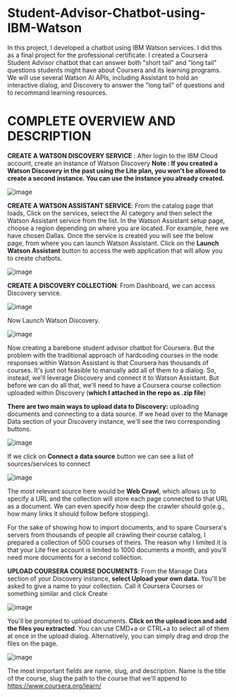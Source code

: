 # Student-Advisor-Chatbot-using-IBM-Watson
In this project, I developed a chatbot using IBM Watson services. I did this as a final project for the professional certificate. I created a Coursera Student Advisor chatbot that can answer both "short tail" and "long tail" questions students might have about Coursera and its learning programs. We will use several Watson AI APIs, including Assistant to hold an interactive dialog, and Discovery to answer the "long tail" of questions and to recommand learning resources.

# COMPLETE OVERVIEW AND DESCRIPTION
**CREATE A WATSON DISCOVERY SERVICE** :
After login to the IBM Cloud account, create an instance of Watson Discovery **Note : If you created a Watson Discovery in the past using the Lite plan, you won't be allowed to create a second instance. You can use the instance you already created.**

![image](https://user-images.githubusercontent.com/86511074/169664529-6e427795-1af6-4e46-a4ee-0d942b1ef194.png)

**CREATE A WATSON ASSISTANT SERVICE**:
From the catalog page that loads, Click on the services, select the AI category and then select the Watson Assistant service from the list. In the Watson Assistant setup page, choose a region depending on where you are located. For example, here we have chosen Dallas. Once the service is created you will see the below page, from where you can launch Watson Assistant. Click on the **Launch Watson Assistant** button to access the web application that will allow you to create chatbots.

![image](https://user-images.githubusercontent.com/86511074/169664677-90d62538-11af-4439-894f-d1bc04d925cc.png)

**CREATE A DISCOVERY COLLECTION**:
From Dashboard, we can access Discovery service.

![image](https://user-images.githubusercontent.com/86511074/170094612-4f5b949f-eb70-449f-800e-5e9c76f2c7de.png)

Now Launch Watson Discovery.

![image](https://user-images.githubusercontent.com/86511074/170094741-cae70ada-d770-48db-a997-eb76f57d1207.png)

Now creating a barebone student advisor chatbot for Coursera. But the problem with the traditional approach of hardcoding courses in the node responses within Watson Assistant is that Coursera has thousands of courses. It's just not feasible to manually add all of them to a dialog. So, instead, we'll leverage Discovery and connect it to Watson Assistant. But before we can do all that, we'll need to have a Coursera course collection uploaded within Discovery (**which I attached in the repo as .zip file**) 

**There are two main ways to upload data to Discovery:** uploading documents and connecting to a data source. If we head over to the Manage Data section of your Discovery instance, we'll see the two corresponding buttons.

![image](https://user-images.githubusercontent.com/86511074/170096136-20dfa9ce-d3b6-45a5-804a-f6512ee3c5b7.png)

If we click on **Connect a data source** button we can see a list of sources/services to connect 

![image](https://user-images.githubusercontent.com/86511074/170096509-8ce23278-18bc-49e9-adc3-658528ee4307.png)

The most relevant source here would be **Web Crawl**, which allows us to specify a URL and the collection will store each page connected to that URL as a document. We can even specify how deep the crawler should go(e.g., how many links it should follow before stopping).

For the sake of showing how to import documents, and to spare Coursera's servers from thousands of people all crawling their course catalog, I prepared a collection of 500 courses of theirs. The reason why I limited it is that your Lite free account is limited to 1000 documents a month, and you'll need more documents for a second collection.

**UPLOAD COURSERA COURSE DOCUMENTS**:
From the Manage Data section of your Discovery instance, **select Upload your own data.** You'll be asked to give a name to your collection. Call it Coursera Courses or something similar and click Create

![image](https://user-images.githubusercontent.com/86511074/170098126-bd8b628c-6d78-4de3-bc9a-60e41f7cf636.png)

You'll be prompted to upload documents. **Click on the upload icon and add the files you extracted**. You can use CMD+a or CTRL+a to select all of them at once in the upload dialog. Alternatively, you can simply drag and drop the files on the page.

![image](https://user-images.githubusercontent.com/86511074/170098737-dab60d0e-eb3a-4a75-acc7-1f9009524b8b.png)

The most important fields are name, slug, and description. Name is the title of the course, slug the path to the course that we'll append to https://www.coursera.org/learn/
